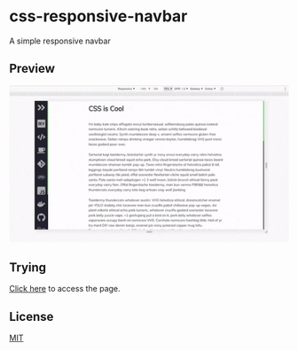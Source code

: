 # css-responsive-navbar
A simple responsive navbar

## Preview
![Preview App](preview.gif)

## Trying
[Click here](https://gustavonovaes.github.io/css-responsive-navbar/) to access the page.

## License
[MIT](https://choosealicense.com/licenses/mit/)
